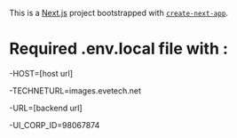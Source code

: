 This is a [Next.js](https://nextjs.org/) project bootstrapped with [`create-next-app`](https://github.com/vercel/next.js/tree/canary/packages/create-next-app).


# Required .env.local file with :

-HOST=[host url]

-TECHNETURL=images.evetech.net

-URL=[backend url]

-UI_CORP_ID=98067874